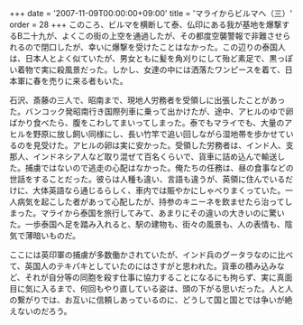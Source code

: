 +++
date = '2007-11-09T00:00:00+09:00'
title = 'マライからビルマへ（三）'
order = 28
+++
このころ、ビルマを横断して泰、仏印にある我が基地を爆撃するB二十九が、よくこの街の上空を通過したが、その都度空襲警報で非難させられるので閉口したが、幸いに爆撃を受けたことはなかった。この辺りの泰国人は、日本人とよく似ていたが、男女ともに髪を角刈りにして殆ど素足で、黒っぽい着物で実に殺風景だった。しかし、女達の中には洒落たワンピースを着て、日本軍に春を売りに来る者もいた。

石沢、斎藤の三人で、昭南まで、現地人労務者を受領しに出張したことがあった。バンコック発昭南行き国際列車に乗って出かけたが、途中、アヒルのゆで卵ばかり食べたら、腹をこわしてまいってしまった。泰でもマライでも、大量のアヒルを野原に放し飼い同様にし、長い竹竿で追い回しながら湿地帯を歩かせているのを見受けた。アヒルの卵は実に安かった。受領した労務者は、インド人、支那人、インドネシア人など取り混ぜて百名くらいで、貨車に詰め込んで輸送した。捕虜ではないので逃走の心配はなかった。俺たちの任務は、昼の食事などの世話をすることだった。彼らは人種も違い、言語も違うが、英領に住んでいるだけに、大体英語なら通じるらしく、車内では賑やかにしゃべりまくっていた。一人病気を起こした者があって心配したが、持参のキニーネを飲ませたら治ってしまった。マライから泰国を旅行してみて、あまりにその違いの大きいのに驚いた。一歩泰国へ足を踏み入れると、駅の建物も、街々の風景も、人の表情も、陰気で薄暗いものだ。

ここには英印軍の捕虜が多数働かされていたが、インド兵のグータラなのに比べて、英国人のテキパキとしていたのにはさすがと思われた。貨車の積み込みなど、それが自分等の同胞を殺す仕事に協力することになるにも拘らず、実に真面目に気に入るまで、何回もやり直している姿は、頭の下がる思いだった。人と人の繋がりでは、お互いに信頼しあっているのに、どうして国と国とでは争いが絶えないのだろう。
